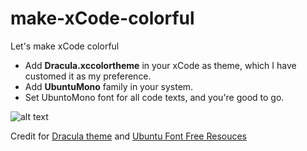 # make-xCode-colorful

Let's make xCode colorful

- Add **Dracula.xccolortheme** in your xCode as theme, which I have customed it as my preference.
- Add **UbuntuMono** family in your system.
- Set UbuntoMono font for all code texts, and you're good to go.

![alt text](https://github.com/nghialuong/ios_development_theme/blob/master/config_demo_preview.png)


Credit for [Dracula theme](https://draculatheme.com) and [Ubuntu Font Free Resouces](https://design.ubuntu.com/font/)
